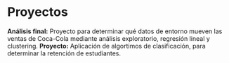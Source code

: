 # Proyectos
**Análisis final:** Proyecto para determinar qué datos de entorno mueven las ventas de Coca-Cola mediante análisis exploratorio, regresión lineal y clustering.
**Proyecto:** Aplicación de algortimos de clasificación, para determinar la retención de estudiantes.
